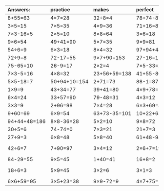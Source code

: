 | Answers: | practice | makes | perfect | ! |
| :--- | :--- | :--- | :--- | :--- |
| 8+55=63 | 4×7=28 | 32÷8=4 | 78+74-87=65 | 7×8-27=29 | 
| 3×5=15 | 7×5=35 | 4×9=36 | 71+16=87 | 8×7=56 | 
| 7×3-16=5 | 2×5=10 | 8×8=64 | 3×6=18 | 68-46=22 | 
| 9×6=54 | 49+41=90 | 5×7=35 | 9×9=81 | 86-79=7 | 
| 54÷6=9 | 6×3=18 | 8×4=32 | 97+94+48=239 | 6×6=36 | 
| 72÷9=8 | 72-17=55 | 9×7+90=153 | 27-16=11 | 7×3+98=119 | 
| 75-65=10 | 26-9=17 | 2×2=4 | 7×5-33=2 | 35-20=15 | 
| 7×3-5=16 | 4×8=32 | 23+56+59=138 | 41+55-86=10 | 6×7+53=95 | 
| 5×5-18=7 | 50+94+10=154 | 2+71=73 | 88-1=87 | 98-26=72 | 
| 1×9=9 | 43+34=77 | 39+41=80 | 4×9+78=114 | 6×5=30 | 
| 6×4=24 | 33+57=90 | 79-48=31 | 4×3=12 | 6×2=12 | 
| 3×3=9 | 2+96=98 | 7×4=28 | 6×3+69=87 | 57+26=83 | 
| 9+60=69 | 6×9=54 | 63+73-35=101 | 10+22+68=100 | 50+2=52 | 
| 94+44+48=186 | 8×8-36=28 | 5×2=10 | 9×8=72 | 32÷4=8 | 
| 30÷5=6 | 74-74=0 | 7×3=21 | 21÷7=3 | 60+38=98 | 
| 27÷9=3 | 6×8=48 | 5×8=40 | 61+48-94=15 | 5×1=5 | 
| 42÷6=7 | 7+90=97 | 3×4=12 | 2×6+7=19 | 30+52-37=45 | 
| 84-29=55 | 9×5=45 | 1+40=41 | 16÷8=2 | 9×7+17=80 | 
| 18÷6=3 | 5×9=45 | 3×2=6 | 3×1=3 | 79+57-83=53 | 
| 6×6+59=95 | 3×5+23=38 | 9×9-72=9 | 4×7+75=103 | 64-48=16 | 
